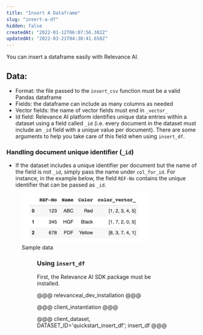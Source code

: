 ```yaml
---
title: "Insert A Dataframe"
slug: "insert-a-df"
hidden: false
createdAt: "2022-01-12T06:07:56.382Z"
updatedAt: "2022-03-21T04:38:41.650Z"
---
```

You can insert a dataframe easily with Relevance AI.

## Data:
* Format: the file passed to the `insert_csv` function must be a valid Pandas dataframe
* Fields: the dataframe can include as many columns as needed
* Vector fields: the name of vector fields must end in `_vector_`
* Id field: Relevance AI platform identifies unique data entries within a dataset using a field called `_id` (i.e. every document in the dataset must include an `_id` field with a unique value per document). There are some arguments to help you take care of this field when using `insert_df`.

### Handling document unique identifier (`_id`)
* If the dataset includes a unique identifier per document but the name of the field is not `_id`, simply pass the name under `col_for_id`. For instance, in the example below, the field `REF-No` contains the unique identifier that can be passed as `_id`.
<figure>
<img src="https://github.com/RelevanceAI/RelevanceAI-readme-docs/blob/v1.4.5/docs_template/general-features/creating-a-dataset/_assets/csv-data-sample.png?raw=true" width="332" alt="4ac37a1-Screen_Shot_2022-01-11_at_5.43.32_pm.png" />
<figcaption>Sample data</figcaption>
<figure>

### Using `insert_df`

First, the Relevance AI SDK package must be installed.

@@@ relevanceai_dev_installation @@@

@@@ client_instantiation @@@

@@@ client_dataset, DATASET_ID='quickstart_insert_df'; insert_df @@@